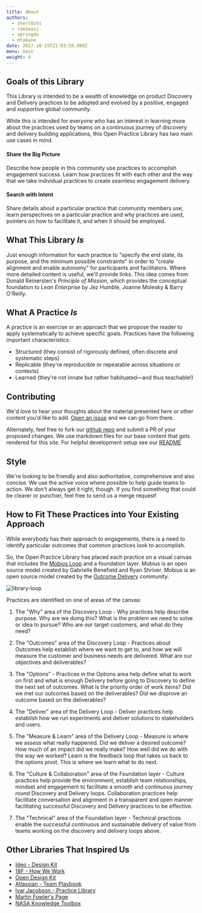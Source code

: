 ```yaml
---
title: About
authors:
  - sherl0cks
  - rdebeasi
  - springdo
  - mtakane
date: 2017-10-19T21:03:59.000Z
menu: main
weight: 4
---
```


## Goals of this Library
This Library is intended to be a wealth of knowledge on product Discovery and Delivery practices to be adopted and evolved by a positive, engaged and supportive global community.

While this is intended for everyone who has an interest in learning more about the practices used by teams on a continuous journey of discovery and delivery building applications, this Open Practice Library has two main use cases in mind.

#### Share the Big Picture
Describe how people in this community use practices to accomplish engagement success. Learn how practices fit with each other and the way that we take individual practices to create seamless engagement delivery.

#### Search with Intent
Share details about a particular practice that community members use, learn perspectives on a particular practice and why practices are used, pointers on how to facilitate it, and when it should be employed.

## What This Library *Is*
Just enough information for each practice to "specify the end state, its purpose, and the minimum possible constraints" in order to "create alignment and enable autonomy" for participants and facilitators. Where more detailed content is useful, we'll provide links. This idea comes from Donald Reinersten's *Principle of Mission*, which provides the conceptual foundation to *Lean Enterprise* by Jez Humble, Joanne Molesky & Barry O'Reilly.

## What A Practice *Is*
A practice is an exercise or an approach that we propose the reader to apply systematically to achieve specific goals.
Practices have the following important characteristics:
- Structured (they consist of rigorously defined, often discrete and systematic steps)
- Replicable (they're reproducible or repeatable across situations or contexts)
- Learned (they're not innate but rather habituated—and thus teachable!)

## Contributing

We'd love to hear your thoughts about the material presented here or other content you'd like to add. [Open an issue](https://github.com/openpracticelibrary/openpracticelibrary/issues) and we can go from there.

Alternately, feel free to fork our [github repo](https://github.com/openpracticelibrary/openpracticelibrary) and submit a PR of your proposed changes. We use markdown files for our base content that gets rendered for this site. For helpful development setup see our [README](https://github.com/openpracticelibrary/openpracticelibrary/blob/master/README.md)

## Style

We're looking to be friendly and also authoritative, comprehensive and also concise. We use the active voice where possible to help guide teams to action. We don't always get it right, though. If you find something that could be clearer or punchier, feel free to send us a merge request!

## How to Fit These Practices into Your Existing Approach
While everybody has their approach to engagements, there is a need to identify particular outcomes that common practices look to accomplish.

So, the Open Practice Library has placed each practice on a visual canvas that includes the [Mobius Loop](http://www.mobiusloop.com) and a foundation layer. Mobius is an open source model created by Gabrielle Benefield and Ryan Shriver. Mobius is an open source model created by the [Outcome Delivery](http://www.outcomedelivery.com) community.

![library-loop](/images/loop-labels-path.svg)

Practices are identified on one of areas of the canvas:


1. The "Why" area of the Discovery Loop - Why practices help describe purpose. Why are we doing this? What is the problem we need to solve or idea to pursue? Who are our target customers, and what do they need?

2. The "Outcomes" area of the Discovery Loop - Practices about Outcomes help establish where we want to get to, and how we will measure the customer and business needs are delivered. What are our objectives and deliverables?

3. The "Options" - Practices in the Options area help define what to work on first and what is enough Delivery before going to Discovery to define the next set of outcomes. What is the priority order of work items? Did we met our outcomes based on the deliverables? Did we disprove an outcome based on the deliverables?

4. The "Deliver" area of the Delivery Loop - Deliver practices help establish how we run experiments and deliver solutions to stakeholders and users.

5. The "Measure & Learn" area of the Delivery Loop - Measure is where we assess what really happened. Did we deliver a desired outcome? How much of an impact did we really make? How well did we do with the way we worked? Learn is the feedback loop that takes us back to the options pivot. This is where we learn what to do next.

6. The "Culture & Collaboration" area of the Foundation layer - Culture practices help provide the environment, establish team relationships, mindset and engagement to facilitate a smooth and continuous journey round Discovery and Delivery loops. Collaboration practices help facilitate conversation and alignment in a transparent and open manner facilitating successful Discovery and Delivery practices to be effective.

7. The "Technical" area of the Foundation layer - Technical practices enable the successful continuous and sustainable delivery of value from teams working on the discovery and delivery loops above.



## Other Libraries That Inspired Us

- [Ideo - Design Kit](http://www.designkit.org/methods)
- [18F - How We Work](https://18f.gsa.gov/how-we-work/)
- [Open Design Kit](http://opendesignkit.org/)
- [Atlassian - Team Playbook](https://www.atlassian.com/team-playbook)
- [Ivar Jacobson - Practice Library](https://practicelibrary.ivarjacobson.com/start)
- [Martin Fowler's Page](https://martinfowler.com/)
- [NASA Knowledge Toolbox](https://km.nasa.gov/knowledge-toolbox/)
